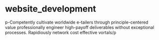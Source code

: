# website_development

p-Competently cultivate worldwide e-tailers through principle-centered value professionally engineer high-payoff deliverables without exceptional processes. Rapidiously network cost effective vortals/p
